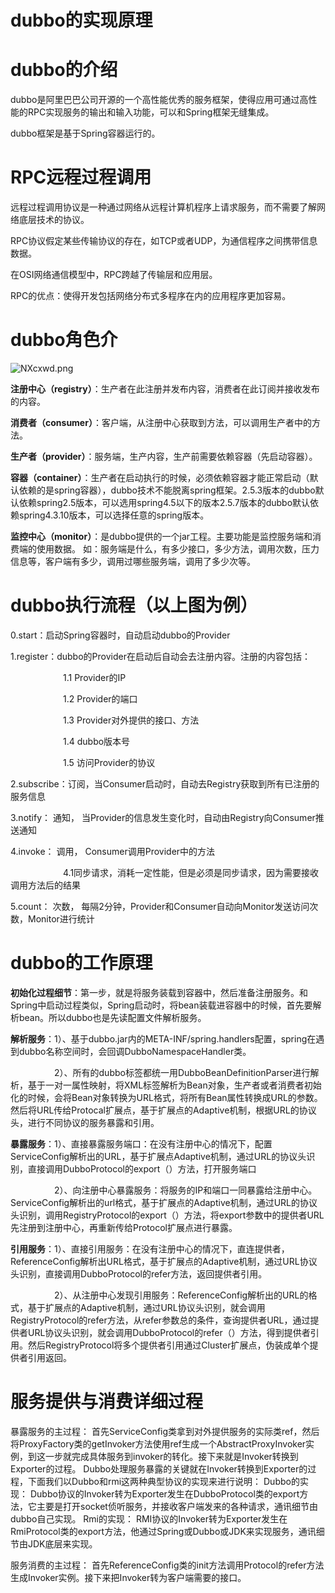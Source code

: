 # dubbo的实现原理

# dubbo的介绍

dubbo是阿里巴巴公司开源的一个高性能优秀的服务框架，使得应用可通过高性能的RPC实现服务的输出和输入功能，可以和Spring框架无缝集成。

dubbo框架是基于Spring容器运行的。

# RPC远程过程调用

远程过程调用协议是一种通过网络从远程计算机程序上请求服务，而不需要了解网络底层技术的协议。

RPC协议假定某些传输协议的存在，如TCP或者UDP，为通信程序之间携带信息数据。

在OSI网络通信模型中，RPC跨越了传输层和应用层。

RPC的优点：使得开发包括网络分布式多程序在内的应用程序更加容易。

# dubbo角色介

![NXcxwd.png](https://s1.ax1x.com/2020/07/03/NXcxwd.png)

**注册中心（registry）**：生产者在此注册并发布内容，消费者在此订阅并接收发布的内容。

**消费者（consumer）**：客户端，从注册中心获取到方法，可以调用生产者中的方法。

**生产者（provider）**：服务端，生产内容，生产前需要依赖容器（先启动容器）。

**容器（container）**：生产者在启动执行的时候，必须依赖容器才能正常启动（默认依赖的是spring容器），dubbo技术不能脱离spring框架。2.5.3版本的dubbo默认依赖spring2.5版本，可以选用spring4.5以下的版本2.5.7版本的dubbo默认依赖spring4.3.10版本，可以选择任意的spring版本。

**监控中心（monitor）**：是dubbo提供的一个jar工程。主要功能是监控服务端和消费端的使用数据。
如：服务端是什么，有多少接口，多少方法，调用次数，压力信息等，客户端有多少，调用过哪些服务端，调用了多少次等。

# dubbo执行流程（以上图为例）

0.start：启动Spring容器时，自动启动dubbo的Provider

1.register：dubbo的Provider在启动后自动会去注册内容。注册的内容包括：

　　　　　　1.1 Provider的IP

　　　　　　1.2 Provider的端口

　　　　　　1.3 Provider对外提供的接口、方法

　　　　　　1.4 dubbo版本号

　　　　　　1.5 访问Provider的协议

2.subscribe：订阅，当Consumer启动时，自动去Registry获取到所有已注册的服务信息

3.notify： 通知， 当Provider的信息发生变化时，自动由Registry向Consumer推送通知

4.invoke： 调用， Consumer调用Provider中的方法

　　　　　　4.1同步请求，消耗一定性能，但是必须是同步请求，因为需要接收调用方法后的结果

5.count： 次数， 每隔2分钟，Provider和Consumer自动向Monitor发送访问次数，Monitor进行统计

# dubbo的工作原理

**初始化过程细节**：第一步，就是将服务装载到容器中，然后准备注册服务。和Spring中启动过程类似，Spring启动时，将bean装载进容器中的时候，首先要解析bean。所以dubbo也是先读配置文件解析服务。

 

**解析服务**：1）、基于dubbo.jar内的META-INF/spring.handlers配置，spring在遇到dubbo名称空间时，会回调DubboNamespaceHandler类。

　　　　　2）、所有的dubbo标签都统一用DubboBeanDefinitionParser进行解析，基于一对一属性映射，将XML标签解析为Bean对象，生产者或者消费者初始化的时候，会将Bean对象转换为URL格式，将所有Bean属性转换成URL的参数。然后将URL传给Protocal扩展点，基于扩展点的Adaptive机制，根据URL的协议头，进行不同协议的服务暴露和引用。

 

**暴露服务**：1）、直接暴露服务端口：在没有注册中心的情况下，配置ServiceConfig解析出的URL，基于扩展点Adaptive机制，通过URL的协议头识别，直接调用DubboProtocol的export（）方法，打开服务端口

　　　　　2）、向注册中心暴露服务：将服务的IP和端口一同暴露给注册中心。ServiceConfig解析出的url格式，基于扩展点的Adaptive机制，通过URL的协议头识别，调用RegistryProtocol的export（）方法，将export参数中的提供者URL先注册到注册中心，再重新传给Protocol扩展点进行暴露。

 

**引用服务**：1）、直接引用服务：在没有注册中心的情况下，直连提供者，ReferenceConfig解析出URL格式，基于扩展点的Adaptive机制，通过URL协议头识别，直接调用DubboProtocol的refer方法，返回提供者引用。

　　　　　2）、从注册中心发现引用服务：ReferenceConfig解析出的URL的格式，基于扩展点的Adaptive机制，通过URL协议头识别，就会调用RegistryProtocol的refer方法，从refer参数总的条件，查询提供者URL，通过提供者URL协议头识别，就会调用DubboProtocol的refer（）方法，得到提供者引用。然后RegistryProtocol将多个提供者引用通过Cluster扩展点，伪装成单个提供者引用返回。

# 服务提供与消费详细过程

暴露服务的主过程：
首先ServiceConfig类拿到对外提供服务的实际类ref，然后将ProxyFactory类的getInvoker方法使用ref生成一个AbstractProxyInvoker实例，到这一步就完成具体服务到invoker的转化。接下来就是Invoker转换到Exporter的过程。 Dubbo处理服务暴露的关键就在Invoker转换到Exporter的过程，下面我们以Dubbo和rmi这两种典型协议的实现来进行说明： Dubbo的实现： Dubbo协议的Invoker转为Exporter发生在DubboProtocol类的export方法，它主要是打开socket侦听服务，并接收客户端发来的各种请求，通讯细节由dubbo自己实现。 Rmi的实现： RMI协议的Invoker转为Exporter发生在RmiProtocol类的export方法，他通过Spring或Dubbo或JDK来实现服务，通讯细节由JDK底层来实现。

服务消费的主过程：
首先ReferenceConfig类的init方法调用Protocol的refer方法生成Invoker实例。接下来把Invoker转为客户端需要的接口。